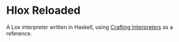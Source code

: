 # Hlox Reloaded

A Lox interpreter written in Haskell, using [Crafting Interpreters](https://craftinginterpreters.com/) as a reference.
